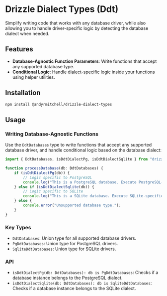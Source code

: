 # Drizzle Dialect Types (Ddt)

Simplify writing code that works with any database driver, while also allowing you to handle driver-specific logic by detecting the database dialect when needed.

## Features

- **Database-Agnostic Function Parameters**: Write functions that accept any supported database type.
- **Conditional Logic**: Handle dialect-specific logic inside your functions using helper utilities.

## Installation

```bash
npm install @andyrmitchell/drizzle-dialect-types
```

## Usage


### Writing Database-Agnostic Functions

Use the `DdtDatabases` type to write functions that accept any supported database driver, and handle conditional logic based on the database dialect:

```typescript
import { DdtDatabases, isDdtDialectPg, isDdtDialectSqlite } from "drizzle-dialect-tools";

function processDatabase(db: DdtDatabases) {
    if (isDdtDialectPg(db)) {
        // Logic specific to PostgreSQL
        console.log("This is a PostgreSQL database. Execute PostgreSQL-specific logic here.");
    } else if (isDdtDialectSqlite(db)) {
        // Logic specific to SQLite
        console.log("This is a SQLite database. Execute SQLite-specific logic here.");
    } else {
        console.error("Unsupported database type.");
    }
}
```

### Key Types

- `DdtDatabases`: Union type for all supported database drivers.
- `PgDdtDatabases`: Union type for PostgreSQL drivers.
- `SqliteDdtDatabases`: Union type for SQLite drivers.

### API

- `isDdtDialectPg(db: DdtDatabases): db is PgDdtDatabases`: Checks if a database instance belongs to the PostgreSQL dialect.
- `isDdtDialectSqlite(db: DdtDatabases): db is SqliteDdtDatabases`: Checks if a database instance belongs to the SQLite dialect.